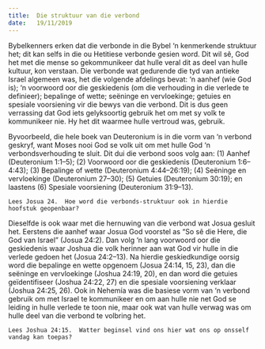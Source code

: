 ```yaml
---
title:  Die struktuur van die verbond
date:   19/11/2019
---
```


Bybelkenners erken dat die verbonde in die Bybel ‘n kenmerkende struktuur het;  dit kan selfs in die ou Hetitiese verbonde gesien word.  Dit wil sê, God het met die mense so gekommunikeer dat hulle veral dit as deel van hulle kultuur, kon verstaan.    Die verbonde wat gedurende die tyd van antieke Israel algemeen was, het die volgende afdelings bevat:  ‘n aanhef (wie God is);  ‘n voorwoord oor die geskiedenis (om die verhouding in die verlede te definieer); bepalinge of wette; seëninge en vervloekinge; getuies en spesiale voorsiening vir die bewys van die verbond.  Dit is dus geen verrassing dat God iets gelyksoortig gebruik het om met sy volk te kommunikeer nie.  Hy het dit waarmee hulle vertroud was, gebruik. 

Byvoorbeeld, die hele boek van Deuteronium is in die vorm van ‘n verbond geskryf, want Moses nooi God se volk uit om met hulle God ‘n verbondsverhouding te sluit.  Dit dui die verbond soos volg aan: (1) Aanhef (Deuteronium 1:1–5);  (2) Voorwoord oor die geskiedenis (Deuteronium 1:6–4:43);  (3) Bepalinge of wette (Deuteronium 4:44–26:19); (4) Seëninge en vervloekinge (Deuteronium 27–30); (5) Getuies (Deuteronium 30:19);  en laastens (6) Spesiale voorsiening (Deuteronium 31:9–13). 

`Lees Josua 24.  Hoe word die verbonds-struktuur ook in hierdie hoofstuk geopenbaar?` 

Dieselfde is ook waar met die hernuwing van die verbond wat Josua gesluit het.  Eerstens die aanhef waar Josua God voorstel as “So sê die Here, die God van Israel” (Josua 24:2). Dan volg ‘n lang voorwoord oor die geskiedenis waar Joshua die volk herinner aan wat God vir hulle in die verlede gedoen het (Josua 24:2–13). Na hierdie geskiedkundige oorsig word die bepalinge en wette opgenoem (Josua 24:14, 15, 23), dan die seëninge en vervloekinge (Joshua 24:19, 20), en dan word die getuies geïdentifiseer (Joshua 24:22, 27) en die spesiale voorsiening verklaar (Joshua 24:25, 26).  Ook in Nehemía was die basiese vorm van ‘n verbond gebruik om met Israel te kommunikeer en om aan hulle nie net God se leiding in hulle verlede te toon nie, maar ook wat van hulle verwag was om hulle deel van die verbond te volbring het. 

`Lees Joshua 24:15.  Watter beginsel vind ons hier wat ons op onsself vandag kan toepas?`